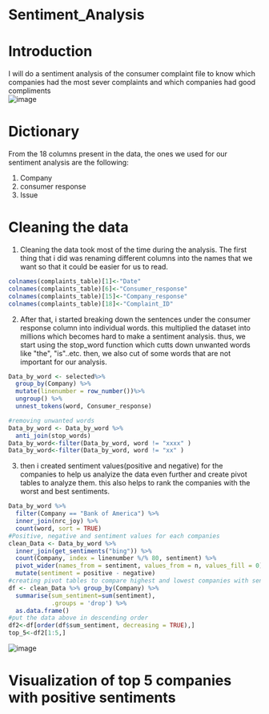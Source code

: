 # Sentiment_Analysis
# Introduction  
I will do a sentiment analysis of the consumer complaint file to know which companies had the most sever complaints and which companies had good compliments  
![image](https://user-images.githubusercontent.com/118494139/222984814-6e63a002-6123-4d7b-95c8-7b3e6461b999.png)  
# Dictionary  
From the 18 columns present in the data, the ones we used for our sentiment analysis are the following:  

1. Company  
2. consumer response  
3. Issue  
# Cleaning the data  
1. Cleaning the data took most of the time during the analysis. The first thing that i did was renaming different columns into the names that we want so that it could be easier for us to read.  
```r
colnames(complaints_table)[1]<-"Date"
colnames(complaints_table)[6]<-"Consumer_response"
colnames(complaints_table)[15]<-"Company_response"
colnames(complaints_table)[18]<-"Complaint_ID"
```  
2. After that, i started breaking down the sentences under the consumer response column into individual words. this multiplied the dataset into millions which becomes hard to make a sentiment analysis. thus, we start using the stop_word function which cutts down unwanted words like "the", "is"..etc. then, we also cut of some words that are not important for our analysis.  
```r
Data_by_word <- selected%>%
  group_by(Company) %>%
  mutate(linenumber = row_number())%>%
  ungroup() %>%
  unnest_tokens(word, Consumer_response)

#removing unwanted words
Data_by_word <- Data_by_word %>%
  anti_join(stop_words)
Data_by_word<-filter(Data_by_word, word != "xxxx" )
Data_by_word<-filter(Data_by_word, word != "xx" )
```   
3. then i created sentiment values(positive and negative) for the companies to help us analyize the data even further and create pivot tables to analyze them. this also helps to rank the companies with the worst and best sentiments.
```r
Data_by_word %>%
  filter(Company == "Bank of America") %>%
  inner_join(nrc_joy) %>%
  count(word, sort = TRUE)
#Positive, negative and sentiment values for each companies
clean_Data <- Data_by_word %>%
  inner_join(get_sentiments("bing")) %>%
  count(Company, index = linenumber %/% 80, sentiment) %>%
  pivot_wider(names_from = sentiment, values_from = n, values_fill = 0) %>% 
  mutate(sentiment = positive - negative)
#creating pivot tables to compare highest and lowest companies with sentiments
df <- clean_Data %>% group_by(Company) %>% 
  summarise(sum_sentiment=sum(sentiment),
            .groups = 'drop') %>%
  as.data.frame()
#put the data above in descending order
df2<-df[order(df$sum_sentiment, decreasing = TRUE),]
top_5<-df2[1:5,]
```
![image](https://user-images.githubusercontent.com/118494139/222988873-0cf76738-9564-44a6-b405-1a788b2ec595.png)  

# Visualization of top 5 companies with positive sentiments  

 









